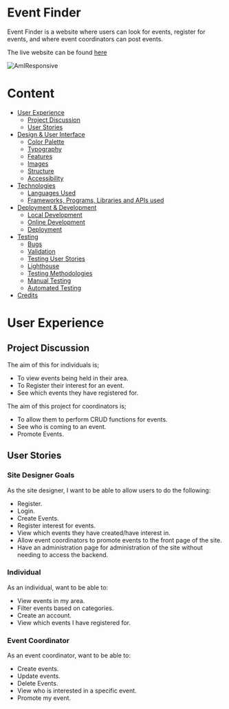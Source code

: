 # Event Finder

Event Finder is a website where users can look for events, register for events, and where event coordinators can post events.

The live website can be found [here](#)

![AmIResponsive]()

# Content

* [User Experience](#user-experience)
    * [Project Discussion](#project-discussion)
    * [User Stories](#user-stories)
* [Design & User Interface](#design-&-user-interface)
    * [Color Palette](#color-palette)
    * [Typography](#typography)
    * [Features](#features)
    * [Images](#images)
    * [Structure](#structure)
    * [Accessibility](#accessibility)
* [Technologies](#technologies)
    * [Languages Used](#languages-used)
    * [Frameworks, Programs, Libraries and APIs used](#programs-libraries-frameworks-and-apis-used)
* [Deployment & Development](#development-and-deployment)
    * [Local Development](#local-development)
    * [Online Development](#online-development)
    * [Deployment](#deployment)
* [Testing](#testing)
    * [Bugs](#bugs)
    * [Validation](#validation)
    * [Testing User Stories](#testing-user-stories)
    * [Lighthouse](#lighthouse-testing)
    * [Testing Methodologies](#testing-methodologies)
    * [Manual Testing](#manual-testing)
    * [Automated Testing](#automated-testing)
* [Credits](#credits)

# User Experience
## Project Discussion
The aim of this for individuals is;
- To view events being held in their area.
- To Register their interest for an event.
- See which events they have registered for.

The aim of this project for coordinators is;
- To allow them to perform CRUD functions for events.
- See who is coming to an event.
- Promote Events.

## User Stories
### Site Designer Goals
As the site designer, I want to be able to allow users to do the following:
-  Register.
- Login.
- Create Events.
- Register interest for events.
- View which events they have created/have interest in.
- Allow event coordinators to promote events to the front page of the site.
- Have an administration page for administration of the site without needing to access the backend.

### Individual
As an individual, want to be able to:
- View events in my area.
- Filter events based on categories.
- Create an account.
- View which events I have registered for.

### Event Coordinator
As an event coordinator, want to be able to:
- Create events.
- Update events.
- Delete Events.
- View who is interested in a specific event.
- Promote my event.